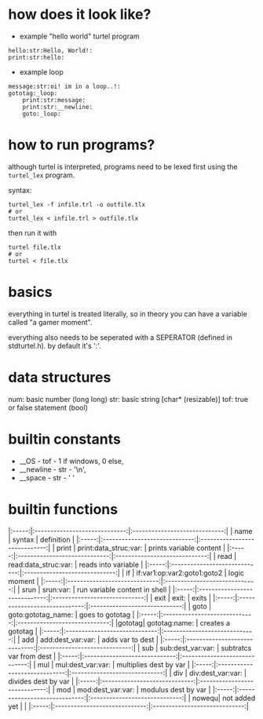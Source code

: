 # how does it look like?

- example "hello world" turtel program
```
hello:str:Hello, World!:
print:str:hello:
```
- example loop
```
message:str:oi! im in a loop..!:
gototag:_loop:
	print:str:message:
	print:str:__newline:
	goto:_loop:
```

# how to run programs?

although turtel is interpreted, programs need to be lexed first using the `turtel_lex` program.

syntax:
```
turtel_lex -f infile.trl -o outfile.tlx
# or
turtel_lex < infile.trl > outfile.tlx
```

then run it with
```
turtel file.tlx
# or
turtel < file.tlx
```

# basics

everything in turtel is treated literally, so in theory you can have a variable called "a gamer moment".

everything also needs to be seperated with a SEPERATOR (defined in stdturtel.h). by default it's ':'.

# data structures

num: basic number (long long)
str: basic string [char\* (resizable)]
tof: true or false statement (bool)

# builtin constants

- \_\_OS - tof - 1 if windows, 0 else,
- \_\_newline - str - '\\n',
- \_\_space - str - ' '

# builtin functions

|:-----:|:-----------------------------:|:-----------------------------:|
| name	| syntax			| definition			|
|:-----:|:-----------------------------:|:-----------------------------:|
| print	| print:data_struc:var:		| prints variable content	|
|:-----:|:-----------------------------:|:-----------------------------:|
| read	| read:data_struc:var:		| reads into variable		|
|:-----:|:-----------------------------:|:-----------------------------:|
| if	| if:var1:op:var2:goto1:goto2	| logic moment			|
|:-----:|:-----------------------------:|:-----------------------------:|
| srun	| srun:var:			| run variable content in shell	|
|:-----:|:-----------------------------:|:-----------------------------:|
| exit	| exit:				| exits				|
|:-----:|:-----------------------------:|:-----------------------------:|
| goto	| goto:gototag_name:		| goes to gototag		|
|:-----:|:-----------------------------:|:-----------------------------:|
|gototag| gototag:name:			| creates a gototag		|
|:-----:|:-----------------------------:|:-----------------------------:|
| add	| add:dest_var:var:		| adds var to dest		|
|:-----:|:-----------------------------:|:-----------------------------:|
| sub	| sub:dest_var:var:		| subtratcs var from dest	|
|:-----:|:-----------------------------:|:-----------------------------:|
| mul	| mul:dest_var:var:		| multiplies dest by var	|
|:-----:|:-----------------------------:|:-----------------------------:|
| div	| div:dest_var:var:		| divides dest by var		|
|:-----:|:-----------------------------:|:-----------------------------:|
| mod	| mod:dest_var:var:		| modulus dest by var		|
|:-----:|:-----------------------------:|:-----------------------------:|
| nowequ| not added yet			|				|
|:-----:|:-----------------------------:|:-----------------------------:|
